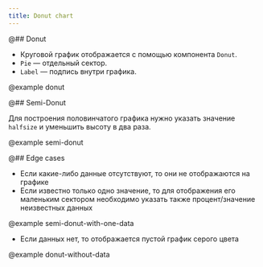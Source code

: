 ```yaml
---
title: Donut chart
---
```


@## Donut

- Круговой график отображается с помощью компонента `Donut`.
- `Pie` — отдельный сектор.
- `Label` — подпись внутри графика.

@example donut

@## Semi-Donut

Для построения половинчатого графика нужно указать значение `halfsize` и уменьшить высоту в два раза.

@example semi-donut

@## Edge cases

- Если какие-либо данные отсутствуют, то они не отображаются на графике
- Если известно только одно значение, то для отображения его маленьким сектором необходимо указать также процент/значение неизвестных данных

@example semi-donut-with-one-data

- Если данных нет, то отображается пустой график серого цвета

@example donut-without-data

